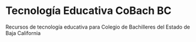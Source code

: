 # Tecnología Educativa CoBach BC

Recursos de tecnología educativa para Colegio de Bachilleres del Estado de Baja California
